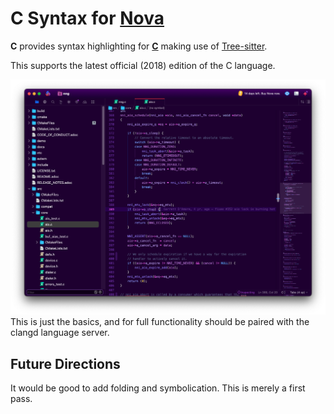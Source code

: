 # C Syntax for [Nova][1]

**C** provides syntax highlighting for [**C**][3] making use of [Tree-sitter][2].

This supports the latest official (2018) edition of the C language.

![](./Images/extension/C.png)
This is just the basics, and for full functionality should
be paired with the clangd language server.


## Future Directions

It would be good to add folding and symbolication.
This is merely a first pass.

[1]: https://nova.app "Nova website"
[2]: https://tree-sitter.github.io "Tree-sitter website"
[3]: https://www.open-std.org/jtc1/sc22/wg14/www/docs/n2310.pdf "ISO C 2018"
